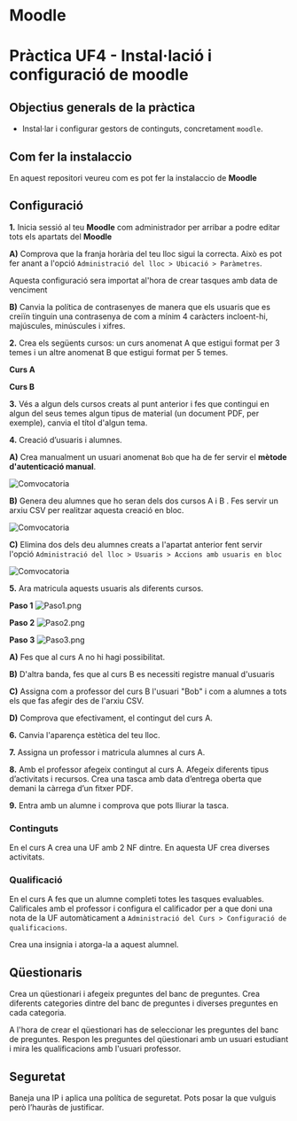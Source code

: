 # Moodle

# Pràctica UF4 - Instal·lació i configuració de moodle
## Objectius generals de la pràctica
* Instal·lar i configurar gestors de continguts, concretament `moodle`.

## Com fer la instalaccio

En aquest repositori veureu com es pot fer la instalaccio de **Moodle**

## Configuració

**1.** Inicia sessió al teu **Moodle** com administrador per arribar a podre editar tots els apartats del **Moodle**
  
   **A)** Comprova que la franja horària del teu lloc sigui la correcta. Això es pot fer anant a l'opció `Administració del lloc > Ubicació > Paràmetres`.
   
  Aquesta configuració sera importat al'hora de crear tasques amb data de venciment
   
   **B)** Canvia la política de contrasenyes de manera que els usuaris que es creiïn tinguin una contrasenya de com a mínim 4 caràcters incloent-hi, majúscules, minúscules i xifres. 

**2.** Crea els següents cursos: un curs anomenat A que estigui format per 3 temes i un altre anomenat B que estigui format per 5 temes.

  **Curs A** 

  **Curs B**

**3.** Vés a algun dels cursos creats al punt anterior i fes que contingui en algun del seus temes algun tipus de material (un document PDF, per exemple), canvia el títol d'algun tema.


**4.** Creació d’usuaris i alumnes. 
   
   **A)** Crea manualment un usuari anomenat `Bob` que ha de fer servir el **mètode d'autenticació manual**. 

 <img src="comvocatoria.jpg" alt="Comvocatoria">
   
   **B)** Genera deu alumnes que ho seran dels dos cursos A i B . Fes servir un arxiu CSV per realitzar aquesta creació en bloc.

  <img src="comvocatoria.jpg" alt="Comvocatoria">
   
   **C)** Elimina dos dels deu alumnes creats a l'apartat anterior fent servir l'opció `Administració del lloc > Usuaris > Accions amb usuaris en bloc`
 
 <img src="comvocatoria.jpg" alt="Comvocatoria">

**5.** Ara matricula aquests usuaris als diferents cursos.

**Paso 1**
 <img src="comvocatoria.jpg" alt="Paso1.png">

**Paso 2**
 <img src="comvocatoria.jpg" alt="Paso2.png">

**Paso 3**
 <img src="comvocatoria.jpg" alt="Paso3.png">
 

   **A)** Fes que al curs A no hi hagi possibilitat. 
   
   **B)** D'altra banda, fes que al curs B es necessiti registre manual d'usuaris 

   **C)** Assigna com a professor del curs B l'usuari "Bob" i com a alumnes a tots els que fas afegir des de l'arxiu CSV.

   **D)** Comprova que efectivament, el contingut del curs A.

**6.** Canvia l'aparença estètica del teu lloc.

**7.** Assigna un professor i matricula alumnes al curs A.

**8.** Amb el professor afegeix contingut al curs A. Afegeix diferents tipus d’activitats i recursos. Crea una tasca amb data d’entrega oberta que demani la càrrega d’un fitxer PDF.

**9.** Entra amb un alumne i comprova que pots lliurar la tasca.


### Continguts

En el curs A crea una UF amb 2 NF dintre. En aquesta UF crea diverses activitats.

### Qualificació
En el curs A fes que un alumne completi totes les tasques evaluables. Calificales amb el professor i configura el calificador per a que doni una nota de la UF automàticament a `Administració del Curs > Configuració de qualificacions`.

Crea una insignia i atorga-la a aquest alumnel.

## Qüestionaris
Crea un qüestionari i afegeix preguntes del banc de preguntes. Crea diferents categories dintre del banc de preguntes i diverses preguntes en cada categoria. 

A l'hora de crear el qüestionari has de seleccionar les preguntes del banc de preguntes. Respon les preguntes del qüestionari amb un usuari estudiant i mira les qualificacions amb l'usuari professor.

## Seguretat
Baneja una IP i aplica una política de seguretat. Pots posar la que vulguis però l’hauràs de justificar.


